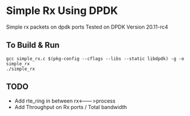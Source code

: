 # Simple Rx Using DPDK

Simple rx packets on dpdk ports
Tested on DPDK Version 20.11-rc4

## To Build & Run
```
gcc simple_rx.c $(pkg-config --cflags --libs --static libdpdk) -g -o simple_rx
./simple_rx
```


## TODO
- Add rte_ring in between rx<--->process
- Add Throughput on Rx ports / Total bandwidth